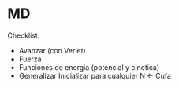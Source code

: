 # MD
Checklist:
- Avanzar (con Verlet)
- Fuerza
- Funciones de energia (potencial y cinetica)
- Generalizar Inicializar para cualquier N  <- Cufa
